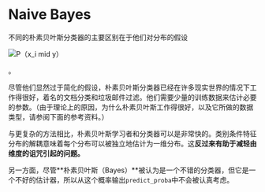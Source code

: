 # Naive Bayes

不同的朴素贝叶斯分类器的主要区别在于他们对分布的假设

![P&#xFF08;x\_i  mid y&#xFF09;](http://scikit-learn.org/stable/_images/math/24f4076f72fb489364af050901a6546815bcb453.png)

。

尽管他们显然过于简化的假设，朴素贝叶斯分类器已经在许多现实世界的情况下工作得很好，着名的文档分类和垃圾邮件过滤。他们需要少量的训练数据来估计必要的参数。（由于理论上的原因，为什么朴素贝叶斯工作得很好，以及它所做的数据类型，请参阅下面的参考资料。）

与更复杂的方法相比，朴素贝叶斯学习者和分类器可以是非常快的。类别条件特征分布的解耦意味着每个分布可以被独立地估计为一维分布。这**反过来有助于减轻由维度的诅咒引起的问题。**

另一方面，尽管**朴素贝叶斯（Bayes）**被认为是一个不错的分类器，但它是一个不好的估计器，所以从这个概率输出`predict_proba`中不会被认真考虑。

